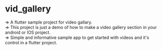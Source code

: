 # vid_gallery

=> A flutter sample project for video gallary.
<br>
=> This project is just a demo of how to make a video gallery section in your android or IOS project.
<br>
=> Simple and informative sample app to get started with videos and it's control in a flutter project.
<br>

